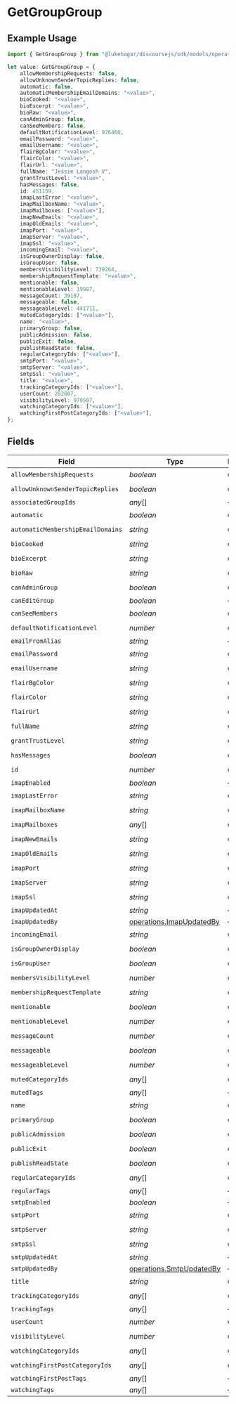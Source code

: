 # GetGroupGroup

## Example Usage

```typescript
import { GetGroupGroup } from "@lukehagar/discoursejs/sdk/models/operations";

let value: GetGroupGroup = {
    allowMembershipRequests: false,
    allowUnknownSenderTopicReplies: false,
    automatic: false,
    automaticMembershipEmailDomains: "<value>",
    bioCooked: "<value>",
    bioExcerpt: "<value>",
    bioRaw: "<value>",
    canAdminGroup: false,
    canSeeMembers: false,
    defaultNotificationLevel: 976460,
    emailPassword: "<value>",
    emailUsername: "<value>",
    flairBgColor: "<value>",
    flairColor: "<value>",
    flairUrl: "<value>",
    fullName: "Jessie Langosh V",
    grantTrustLevel: "<value>",
    hasMessages: false,
    id: 451159,
    imapLastError: "<value>",
    imapMailboxName: "<value>",
    imapMailboxes: ["<value>"],
    imapNewEmails: "<value>",
    imapOldEmails: "<value>",
    imapPort: "<value>",
    imapServer: "<value>",
    imapSsl: "<value>",
    incomingEmail: "<value>",
    isGroupOwnerDisplay: false,
    isGroupUser: false,
    membersVisibilityLevel: 739264,
    membershipRequestTemplate: "<value>",
    mentionable: false,
    mentionableLevel: 19987,
    messageCount: 39187,
    messageable: false,
    messageableLevel: 441711,
    mutedCategoryIds: ["<value>"],
    name: "<value>",
    primaryGroup: false,
    publicAdmission: false,
    publicExit: false,
    publishReadState: false,
    regularCategoryIds: ["<value>"],
    smtpPort: "<value>",
    smtpServer: "<value>",
    smtpSsl: "<value>",
    title: "<value>",
    trackingCategoryIds: ["<value>"],
    userCount: 282807,
    visibilityLevel: 979587,
    watchingCategoryIds: ["<value>"],
    watchingFirstPostCategoryIds: ["<value>"],
};
```

## Fields

| Field                                                                       | Type                                                                        | Required                                                                    | Description                                                                 |
| --------------------------------------------------------------------------- | --------------------------------------------------------------------------- | --------------------------------------------------------------------------- | --------------------------------------------------------------------------- |
| `allowMembershipRequests`                                                   | *boolean*                                                                   | :heavy_check_mark:                                                          | N/A                                                                         |
| `allowUnknownSenderTopicReplies`                                            | *boolean*                                                                   | :heavy_check_mark:                                                          | N/A                                                                         |
| `associatedGroupIds`                                                        | *any*[]                                                                     | :heavy_minus_sign:                                                          | N/A                                                                         |
| `automatic`                                                                 | *boolean*                                                                   | :heavy_check_mark:                                                          | N/A                                                                         |
| `automaticMembershipEmailDomains`                                           | *string*                                                                    | :heavy_check_mark:                                                          | N/A                                                                         |
| `bioCooked`                                                                 | *string*                                                                    | :heavy_check_mark:                                                          | N/A                                                                         |
| `bioExcerpt`                                                                | *string*                                                                    | :heavy_check_mark:                                                          | N/A                                                                         |
| `bioRaw`                                                                    | *string*                                                                    | :heavy_check_mark:                                                          | N/A                                                                         |
| `canAdminGroup`                                                             | *boolean*                                                                   | :heavy_check_mark:                                                          | N/A                                                                         |
| `canEditGroup`                                                              | *boolean*                                                                   | :heavy_minus_sign:                                                          | N/A                                                                         |
| `canSeeMembers`                                                             | *boolean*                                                                   | :heavy_check_mark:                                                          | N/A                                                                         |
| `defaultNotificationLevel`                                                  | *number*                                                                    | :heavy_check_mark:                                                          | N/A                                                                         |
| `emailFromAlias`                                                            | *string*                                                                    | :heavy_minus_sign:                                                          | N/A                                                                         |
| `emailPassword`                                                             | *string*                                                                    | :heavy_check_mark:                                                          | N/A                                                                         |
| `emailUsername`                                                             | *string*                                                                    | :heavy_check_mark:                                                          | N/A                                                                         |
| `flairBgColor`                                                              | *string*                                                                    | :heavy_check_mark:                                                          | N/A                                                                         |
| `flairColor`                                                                | *string*                                                                    | :heavy_check_mark:                                                          | N/A                                                                         |
| `flairUrl`                                                                  | *string*                                                                    | :heavy_check_mark:                                                          | N/A                                                                         |
| `fullName`                                                                  | *string*                                                                    | :heavy_check_mark:                                                          | N/A                                                                         |
| `grantTrustLevel`                                                           | *string*                                                                    | :heavy_check_mark:                                                          | N/A                                                                         |
| `hasMessages`                                                               | *boolean*                                                                   | :heavy_check_mark:                                                          | N/A                                                                         |
| `id`                                                                        | *number*                                                                    | :heavy_check_mark:                                                          | N/A                                                                         |
| `imapEnabled`                                                               | *boolean*                                                                   | :heavy_minus_sign:                                                          | N/A                                                                         |
| `imapLastError`                                                             | *string*                                                                    | :heavy_check_mark:                                                          | N/A                                                                         |
| `imapMailboxName`                                                           | *string*                                                                    | :heavy_check_mark:                                                          | N/A                                                                         |
| `imapMailboxes`                                                             | *any*[]                                                                     | :heavy_check_mark:                                                          | N/A                                                                         |
| `imapNewEmails`                                                             | *string*                                                                    | :heavy_check_mark:                                                          | N/A                                                                         |
| `imapOldEmails`                                                             | *string*                                                                    | :heavy_check_mark:                                                          | N/A                                                                         |
| `imapPort`                                                                  | *string*                                                                    | :heavy_check_mark:                                                          | N/A                                                                         |
| `imapServer`                                                                | *string*                                                                    | :heavy_check_mark:                                                          | N/A                                                                         |
| `imapSsl`                                                                   | *string*                                                                    | :heavy_check_mark:                                                          | N/A                                                                         |
| `imapUpdatedAt`                                                             | *string*                                                                    | :heavy_minus_sign:                                                          | N/A                                                                         |
| `imapUpdatedBy`                                                             | [operations.ImapUpdatedBy](../../../sdk/models/operations/imapupdatedby.md) | :heavy_minus_sign:                                                          | N/A                                                                         |
| `incomingEmail`                                                             | *string*                                                                    | :heavy_check_mark:                                                          | N/A                                                                         |
| `isGroupOwnerDisplay`                                                       | *boolean*                                                                   | :heavy_check_mark:                                                          | N/A                                                                         |
| `isGroupUser`                                                               | *boolean*                                                                   | :heavy_check_mark:                                                          | N/A                                                                         |
| `membersVisibilityLevel`                                                    | *number*                                                                    | :heavy_check_mark:                                                          | N/A                                                                         |
| `membershipRequestTemplate`                                                 | *string*                                                                    | :heavy_check_mark:                                                          | N/A                                                                         |
| `mentionable`                                                               | *boolean*                                                                   | :heavy_check_mark:                                                          | N/A                                                                         |
| `mentionableLevel`                                                          | *number*                                                                    | :heavy_check_mark:                                                          | N/A                                                                         |
| `messageCount`                                                              | *number*                                                                    | :heavy_check_mark:                                                          | N/A                                                                         |
| `messageable`                                                               | *boolean*                                                                   | :heavy_check_mark:                                                          | N/A                                                                         |
| `messageableLevel`                                                          | *number*                                                                    | :heavy_check_mark:                                                          | N/A                                                                         |
| `mutedCategoryIds`                                                          | *any*[]                                                                     | :heavy_check_mark:                                                          | N/A                                                                         |
| `mutedTags`                                                                 | *any*[]                                                                     | :heavy_minus_sign:                                                          | N/A                                                                         |
| `name`                                                                      | *string*                                                                    | :heavy_check_mark:                                                          | N/A                                                                         |
| `primaryGroup`                                                              | *boolean*                                                                   | :heavy_check_mark:                                                          | N/A                                                                         |
| `publicAdmission`                                                           | *boolean*                                                                   | :heavy_check_mark:                                                          | N/A                                                                         |
| `publicExit`                                                                | *boolean*                                                                   | :heavy_check_mark:                                                          | N/A                                                                         |
| `publishReadState`                                                          | *boolean*                                                                   | :heavy_check_mark:                                                          | N/A                                                                         |
| `regularCategoryIds`                                                        | *any*[]                                                                     | :heavy_check_mark:                                                          | N/A                                                                         |
| `regularTags`                                                               | *any*[]                                                                     | :heavy_minus_sign:                                                          | N/A                                                                         |
| `smtpEnabled`                                                               | *boolean*                                                                   | :heavy_minus_sign:                                                          | N/A                                                                         |
| `smtpPort`                                                                  | *string*                                                                    | :heavy_check_mark:                                                          | N/A                                                                         |
| `smtpServer`                                                                | *string*                                                                    | :heavy_check_mark:                                                          | N/A                                                                         |
| `smtpSsl`                                                                   | *string*                                                                    | :heavy_check_mark:                                                          | N/A                                                                         |
| `smtpUpdatedAt`                                                             | *string*                                                                    | :heavy_minus_sign:                                                          | N/A                                                                         |
| `smtpUpdatedBy`                                                             | [operations.SmtpUpdatedBy](../../../sdk/models/operations/smtpupdatedby.md) | :heavy_minus_sign:                                                          | N/A                                                                         |
| `title`                                                                     | *string*                                                                    | :heavy_check_mark:                                                          | N/A                                                                         |
| `trackingCategoryIds`                                                       | *any*[]                                                                     | :heavy_check_mark:                                                          | N/A                                                                         |
| `trackingTags`                                                              | *any*[]                                                                     | :heavy_minus_sign:                                                          | N/A                                                                         |
| `userCount`                                                                 | *number*                                                                    | :heavy_check_mark:                                                          | N/A                                                                         |
| `visibilityLevel`                                                           | *number*                                                                    | :heavy_check_mark:                                                          | N/A                                                                         |
| `watchingCategoryIds`                                                       | *any*[]                                                                     | :heavy_check_mark:                                                          | N/A                                                                         |
| `watchingFirstPostCategoryIds`                                              | *any*[]                                                                     | :heavy_check_mark:                                                          | N/A                                                                         |
| `watchingFirstPostTags`                                                     | *any*[]                                                                     | :heavy_minus_sign:                                                          | N/A                                                                         |
| `watchingTags`                                                              | *any*[]                                                                     | :heavy_minus_sign:                                                          | N/A                                                                         |
